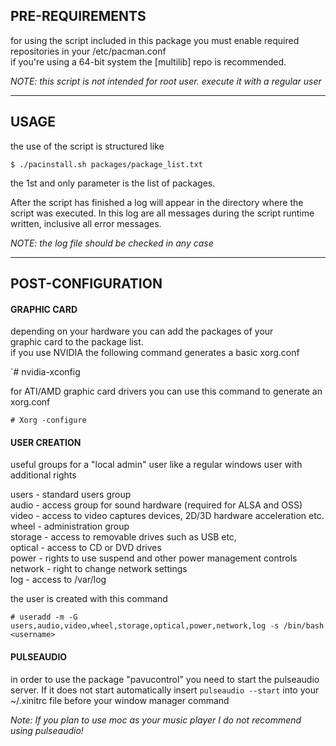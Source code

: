 ## PRE-REQUIREMENTS

for using the script included in this package
you must enable required repositories in your
/etc/pacman.conf  
if you're using a 64-bit system the [multilib] repo is
recommended.

*NOTE: this script is not intended for root user. execute it with a regular user*

----------------------------------------------------------------------------------
## USAGE

the use of the script is structured like
	
`$ ./pacinstall.sh packages/package_list.txt`

the 1st and only parameter is the list of packages.

After the script has finished a log will appear in the directory where
the script was executed. In this log are all messages during the script runtime
written, inclusive all error messages.

*NOTE: the log file should be checked in any case*

----------------------------------------------------------------------------------
## POST-CONFIGURATION


#### GRAPHIC CARD

depending on your hardware you can add the packages of your  
graphic card to the package list.  
if you use NVIDIA the following command generates a basic xorg.conf  

`# nvidia-xconfig

for ATI/AMD graphic card drivers you can use this command to generate an xorg.conf  

`# Xorg -configure`


#### USER CREATION

useful groups for a "local admin" user like a regular windows user with additional rights

users - standard users group  
audio - access group for sound hardware (required for ALSA and OSS)  
video - access to video captures devices, 2D/3D hardware acceleration etc.  
wheel - administration group  
storage - access to removable drives such as USB etc,  
optical - access to CD or DVD drives  
power - rights to use suspend and other power management controls  
network - right to change network settings  
log - access to /var/log  

the user is created with this command

`# useradd -m -G users,audio,video,wheel,storage,optical,power,network,log -s /bin/bash <username>`


#### PULSEAUDIO

in order to use the package "pavucontrol" you need to start the pulseaudio server. If it does not start automatically insert
`pulseaudio --start` into your ~/.xinitrc file before your window manager command

*Note: If you plan to use moc as your music player I do not recommend using pulseaudio!*
